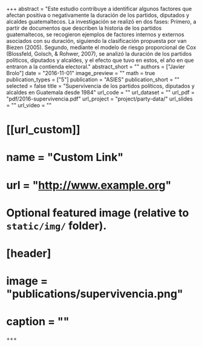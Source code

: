 +++
abstract = "Este estudio contribuye a identificar algunos factores que afectan positiva o negativamente la duración de los partidos, diputados y alcaldes guatemaltecos. La investigación se realizó en dos fases: Primero, a partir de documentos que describen la historia de los partidos guatemaltecos, se recogieron ejemplos de factores internos y externos asociados con su duración, siguiendo la clasificación propuesta por van Biezen (2005). Segundo, mediante el modelo de riesgo proporcional de Cox (Blossfeld, Golsch, & Rohwer, 2007), se analizó la duración de los partidos políticos, diputados y alcaldes, y el efecto que tuvo en estos, el año en que entraron a la contienda electoral."
abstract_short = ""
authors = ["Javier Brolo"]
date = "2016-11-01"
image_preview = ""
math = true
publication_types = ["5"]
publication = "ASIES"
publication_short = ""
selected = false
title = "Supervivencia de los partidos políticos, diputados y alcaldes en Guatemala desde 1984"
url_code = ""
url_dataset = ""
url_pdf = "pdf/2016-supervivencia.pdf"
url_project = "project/party-data/"
url_slides = ""
url_video = ""

# [[url_custom]]
# name = "Custom Link"
# url = "http://www.example.org"

# Optional featured image (relative to `static/img/` folder).
# [header]
# image = "publications/supervivencia.png"
# caption = ""

+++
